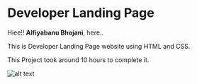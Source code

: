 # Developer Landing Page

Hiee!! **Alfiyabanu Bhojani**, here..

This is Developer Landing Page website using HTML and CSS.

This Project took around 10 hours to complete it.

![alt text](/9.png)
